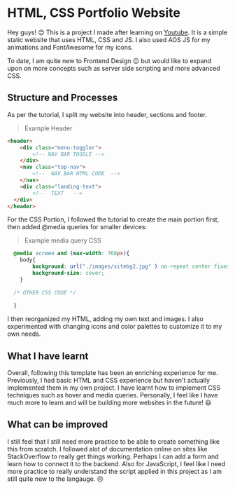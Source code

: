 # HTML, CSS Portfolio Website

Hey guys! 😊 This is a project I made after learning on [Youtube](https://www.youtube.com/watch?v=T7PnWnTgusc&ab_channel=JulioCodes). It is a simple static website that uses HTML, CSS and JS. I also used AOS JS for my animations and FontAwesome for my icons. 


To date, I am quite new to Frontend Design :neutral_face: but would like to expand upon on more concepts such as server side scripting and more advanced CSS.

## Structure and Processes

As per the tutorial, I split my website into header, sections and footer.
> Example Header
```HTML
<header>
    <div class="menu-toggler">
        <!-- NAV BAR TOGGLE -->
    </div>
    <nav class="top-nav">
        <!--  NAV BAR HTML CODE  -->
    </nav>
    <div class="landing-text">
        <!--  TEXT   -->
  </div>
</header>
```
For the CSS Portion, I followed the tutorial to create the main portion first, then added @media queries for smaller devices:
> Example media query CSS
```CSS
  @media screen and (max-width: 768px){
    body{
        background: url("./images/sitebg2.jpg" ) no-repeat center fixed;
        background-size: cover;
    }
    
  /* OTHER CSS CODE */
  
  }
```
I then reorganized my HTML, adding my own text and images. I also experimented with changing icons and color palettes to customize it to my own needs.

## What I have learnt
Overall, following this template has been an enriching experience for me. Previously, I had basic HTML and CSS experience but haven't actually implemented them in my own project.
I have learnt how to implement CSS techniques such as hover and media queries. Personally, I feel like I have much more to learn and will be building more websites in the future! 😃

## What can be improved
I still feel that I still need more practice to be able to create something like this from scratch. I followed alot of documentation online on sites like StackOverflow to really get things working. Perhaps I can add a form and learn how to connect it to the backend. Also for JavaScript, I feel like I need more practice to really understand the script applied in this project as I am still quite new to the langauge. :persevere:




